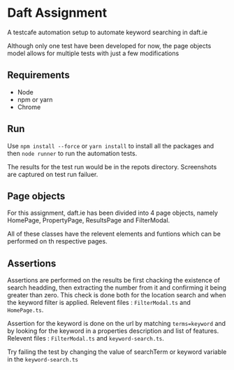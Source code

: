 # Daft Assignment

A testcafe automation setup to automate keyword searching in daft.ie

Although only one test have been developed for now, the page objects model allows for multiple tests with just a few modifications

## Requirements
- Node
- npm or yarn
- Chrome

## Run
Use `npm install --force` or `yarn install` to install all the packages and then `node runner` to run the automation tests.

The results for the test run would be in the repots directory. Screenshots are captured on test run failuer.

## Page objects
For this assignment, daft.ie has been divided into 4 page objects, namely HomePage, PropertyPage, ResultsPage and FilterModal.

All of these classes have the relevent elements and funtions which can be performed on th respective pages.

## Assertions
Assertions are performed on the results be first chacking the existence of search headding, then extracting the number from it and confirming it being greater than zero. This check is done both for the location search and when the keyword filter is applied. Relevent files : `FilterModal.ts` and `HomePage.ts`.

Assertion for the keyword is done on the url by matching `terms=keyword` and by looking for the keyword in a properties description and list of features. Relevent files : `FilterModal.ts` and `keyword-search.ts`.

Try failing the test by changing the value of searchTerm or keyword variable in the `keyword-search.ts`





